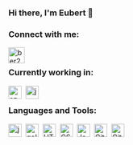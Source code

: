 ### Hi there, I'm Eubert 👋

### Connect with me:
[<img align="left" alt="ber2go" width="32px" src="https://cdn.jsdelivr.net/gh/devicons/devicon/icons/linkedin/linkedin-original.svg" />][linkedin]

<br />

### Currently working in:
<img align="left" alt="azure" height="26px" src="https://cdn.jsdelivr.net/gh/devicons/devicon/icons/azure/azure-original.svg" style="padding-right:5px;" />
<img align="left" alt="java" height="26px" style="padding-right:5px;" src="https://cdn.jsdelivr.net/gh/devicons/devicon/icons/java/java-original.svg" />

<br />

### Languages and Tools:
<img align="left" alt="java" height="26px" style="padding-right:5px;" src="https://cdn.jsdelivr.net/gh/devicons/devicon/icons/amazonwebservices/amazonwebservices-original.svg" />
<img align="left" alt="golang" height="26px" src="https://cdn.jsdelivr.net/gh/devicons/devicon/icons/go/go-original-wordmark.svg" style="padding-right:5px;" />
<img align="left" alt="HTML5" height="26px" src="https://cdn.jsdelivr.net/gh/devicons/devicon/icons/html5/html5-original.svg" style="padding-right:5px;" />
<img align="left" alt="CSS3" height="26px" src="https://cdn.jsdelivr.net/gh/devicons/devicon/icons/css3/css3-original.svg" style="padding-right:5px;" />
<img align="left" alt="JavaScript" height="26px" src="https://cdn.jsdelivr.net/gh/devicons/devicon/icons/javascript/javascript-original.svg" style="padding-right:5px;" />
<img align="left" alt="Git" height="26px" src="https://cdn.jsdelivr.net/gh/devicons/devicon/icons/git/git-original.svg" style="padding-right:5px;" />
<img align="left" alt="GitHub" height="26px" src="https://user-images.githubusercontent.com/3369400/139447912-e0f43f33-6d9f-45f8-be46-2df5bbc91289.png" style="padding-right:5px;" />


[linkedin]: https://www.linkedin.com/in/eubertgo
<!--
**ber2go/ber2go** is a ✨ _special_ ✨ repository because its `README.md` (this file) appears on your GitHub profile.

Here are some ideas to get you started:

- 🔭 I’m currently working on ...
- 🌱 I’m currently learning ...
- 👯 I’m looking to collaborate on ...
- 🤔 I’m looking for help with ...
- 💬 Ask me about ...
- 📫 How to reach me: ...
- 😄 Pronouns: ...
- ⚡ Fun fact: ...
-->
